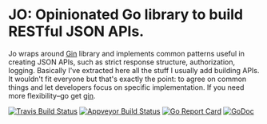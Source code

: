 # JO: Opinionated Go library to build RESTful JSON APIs.

Jo wraps around [Gin](https://github.com/gin-gonic/gin) library and implements common patterns
useful in creating JSON APIs, such as strict response structure, authorization, logging.
Basically I've extracted here all the stuff I usually add building APIs. It wouldn't fit
everyone but that's exactly the point: to agree on common things and let developers
focus on specific implementation. If you need more flexibility–go get [gin](https://github.com/gin-gonic/gin).

[![Travis Build Status](https://travis-ci.org/slavikdev/jo.svg)](https://travis-ci.org/slavikdev/jo)
[![Appveyor Build Status](https://ci.appveyor.com/api/projects/status/h90m552en8cjxrv0?svg=true)](https://ci.appveyor.com/project/slavikdev/jo)
[![Go Report Card](https://goreportcard.com/badge/github.com/slavikdev/jo)](https://goreportcard.com/report/github.com/slavikdev/jo)
[![GoDoc](https://godoc.org/github.com/slavikdev/jo?status.svg)](https://godoc.org/github.com/slavikdev/jo)
